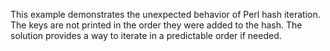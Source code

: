 This example demonstrates the unexpected behavior of Perl hash iteration.  The keys are not printed in the order they were added to the hash.  The solution provides a way to iterate in a predictable order if needed.